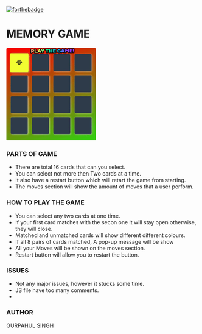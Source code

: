 [![forthebadge](https://forthebadge.com/images/badges/makes-people-smile.svg)](https://forthebadge.com)

# MEMORY GAME 
<img width="235px" src="https://raw.githubusercontent.com/gurpahul/MEMORY13/master/Animated%20GIF-downsized_large%20(1).gif">

### PARTS OF GAME
* There are total 16 cards that can you select.
* You can select not more then Two cards at a time.
* It also have a restart button which will retart the game from starting.
* The moves section will show the amount of moves that a user perform.

### HOW TO PLAY THE GAME
* You can select any two cards at one time.
* If your first card matches with the secon one it will stay open otherwise, they will close.
* Matched and unmatched cards will show different different colours.
* If all 8 pairs of cards matched, A pop-up message will be show
* All your Moves will be shown on the moves section.
* Restart button will allow you to restart the button.

### ISSUES
* Not any major issues, however it stucks some time.
* JS file have too many comments.
* 

### AUTHOR
GURPAHUL SINGH
